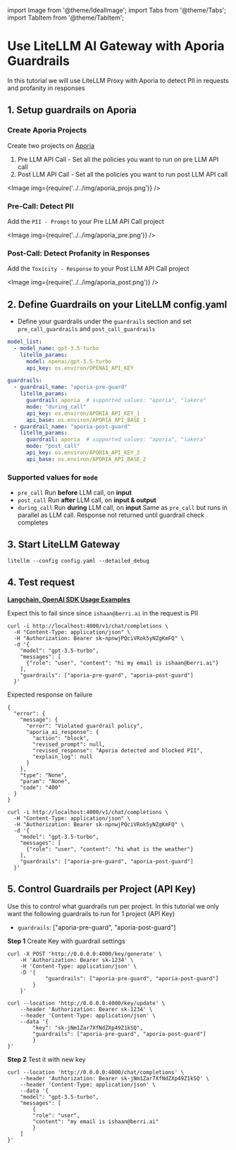 import Image from '@theme/IdealImage';
import Tabs from '@theme/Tabs';
import TabItem from '@theme/TabItem';

# Use LiteLLM AI Gateway with Aporia Guardrails

In this tutorial we will use LiteLLM Proxy with Aporia to detect PII in requests and profanity in responses

## 1. Setup guardrails on Aporia

### Create Aporia Projects

Create two projects on [Aporia](https://guardrails.aporia.com/)

1. Pre LLM API Call - Set all the policies you want to run on pre LLM API call 
2. Post LLM API Call - Set all the policies you want to run post LLM API call


<Image img={require('../../img/aporia_projs.png')} />


### Pre-Call: Detect PII

Add the `PII - Prompt` to your Pre LLM API Call project

<Image img={require('../../img/aporia_pre.png')} />

### Post-Call: Detect Profanity in Responses

Add the `Toxicity - Response` to your Post LLM API Call project

<Image img={require('../../img/aporia_post.png')} />


## 2. Define Guardrails on your LiteLLM config.yaml 

- Define your guardrails under the `guardrails` section and set `pre_call_guardrails` and `post_call_guardrails`
```yaml
model_list:
  - model_name: gpt-3.5-turbo
    litellm_params:
      model: openai/gpt-3.5-turbo
      api_key: os.environ/OPENAI_API_KEY

guardrails:
  - guardrail_name: "aporia-pre-guard"
    litellm_params:
      guardrail: aporia  # supported values: "aporia", "lakera"
      mode: "during_call"
      api_key: os.environ/APORIA_API_KEY_1
      api_base: os.environ/APORIA_API_BASE_1
  - guardrail_name: "aporia-post-guard"
    litellm_params:
      guardrail: aporia  # supported values: "aporia", "lakera"
      mode: "post_call"
      api_key: os.environ/APORIA_API_KEY_2
      api_base: os.environ/APORIA_API_BASE_2
```

### Supported values for `mode`

- `pre_call` Run **before** LLM call, on **input**
- `post_call` Run **after** LLM call, on **input & output**
- `during_call` Run **during** LLM call, on **input** Same as `pre_call` but runs in parallel as LLM call.  Response not returned until guardrail check completes

## 3. Start LiteLLM Gateway 


```shell
litellm --config config.yaml --detailed_debug
```

## 4. Test request 

**[Langchain, OpenAI SDK Usage Examples](../proxy/user_keys#request-format)**

<Tabs>
<TabItem label="Unsuccessful call" value = "not-allowed">

Expect this to fail since since `ishaan@berri.ai` in the request is PII

```shell
curl -i http://localhost:4000/v1/chat/completions \
  -H "Content-Type: application/json" \
  -H "Authorization: Bearer sk-npnwjPQciVRok5yNZgKmFQ" \
  -d '{
    "model": "gpt-3.5-turbo",
    "messages": [
      {"role": "user", "content": "hi my email is ishaan@berri.ai"}
    ],
    "guardrails": ["aporia-pre-guard", "aporia-post-guard"]
  }'
```

Expected response on failure

```shell
{
  "error": {
    "message": {
      "error": "Violated guardrail policy",
      "aporia_ai_response": {
        "action": "block",
        "revised_prompt": null,
        "revised_response": "Aporia detected and blocked PII",
        "explain_log": null
      }
    },
    "type": "None",
    "param": "None",
    "code": "400"
  }
}

```

</TabItem>

<TabItem label="Successful Call " value = "allowed">

```shell
curl -i http://localhost:4000/v1/chat/completions \
  -H "Content-Type: application/json" \
  -H "Authorization: Bearer sk-npnwjPQciVRok5yNZgKmFQ" \
  -d '{
    "model": "gpt-3.5-turbo",
    "messages": [
      {"role": "user", "content": "hi what is the weather"}
    ],
    "guardrails": ["aporia-pre-guard", "aporia-post-guard"]
  }'
```

</TabItem>


</Tabs>

## 5. Control Guardrails per Project (API Key)

Use this to control what guardrails run per project. In this tutorial we only want the following guardrails to run for 1 project (API Key)
- `guardrails`: ["aporia-pre-guard", "aporia-post-guard"]

**Step 1** Create Key with guardrail settings

<Tabs>
<TabItem value="/key/generate" label="/key/generate">

```shell
curl -X POST 'http://0.0.0.0:4000/key/generate' \
    -H 'Authorization: Bearer sk-1234' \
    -H 'Content-Type: application/json' \
    -D '{
            "guardrails": ["aporia-pre-guard", "aporia-post-guard"]
        }
    }'
```

</TabItem>
<TabItem value="/key/update" label="/key/update">

```shell
curl --location 'http://0.0.0.0:4000/key/update' \
    --header 'Authorization: Bearer sk-1234' \
    --header 'Content-Type: application/json' \
    --data '{
        "key": "sk-jNm1Zar7XfNdZXp49Z1kSQ",
        "guardrails": ["aporia-pre-guard", "aporia-post-guard"]
        }
}'
```

</TabItem>
</Tabs>

**Step 2** Test it with new key

```shell
curl --location 'http://0.0.0.0:4000/chat/completions' \
    --header 'Authorization: Bearer sk-jNm1Zar7XfNdZXp49Z1kSQ' \
    --header 'Content-Type: application/json' \
    --data '{
    "model": "gpt-3.5-turbo",
    "messages": [
        {
        "role": "user",
        "content": "my email is ishaan@berri.ai"
        }
    ]
}'
```



